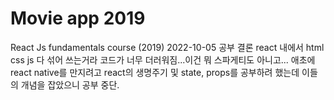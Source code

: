 # Movie app 2019

React Js fundamentals course (2019)
2022-10-05 공부 결론
react 내에서 html css js 다 섞어 쓰는거라
코드가 너무 더러워짐...이건 뭐 스파게티도 아니고...
애초에 react native를 만지려고 react의 생명주기 및 state, props를
공부하려 했는데 이들의 개념을 잡았으니 공부 중단.